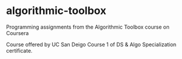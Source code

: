 # algorithmic-toolbox
Programming assignments from the Algorithmic Toolbox course on Coursera 

Course offered by UC San Deigo
Course 1 of DS & Algo Specialization certificate.
